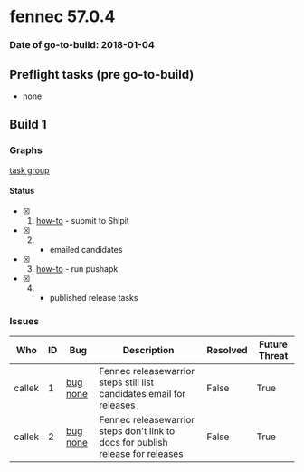 # fennec 57.0.4

### Date of go-to-build: 2018-01-04

## Preflight tasks (pre go-to-build)
- none

## Build 1  

### Graphs
[task group](https://tools.taskcluster.net/push-inspector/#/Txns4gdVRwujLIEDw9NSHA)


#### Status
- [x] 1.  [how-to](https://wiki.mozilla.org/Release:Release_Automation_on_Mercurial:Starting_a_Release#Submit_to_Ship_It)  - submit to Shipit
- [x] 2.  - emailed candidates
- [x] 3.  [how-to](https://github.com/mozilla/releasewarrior/blob/master/how-tos/fennec-temp-relpro.md#run-pushapk-manually)  - run pushapk
- [x] 4.  - published release tasks

### Issues
| Who                 | ID               | Bug                                                                 | Description                | Resolved                | Future Threat                |
| ------------------- | ---------------- | ------------------------------------------------------------------- | -------------------------- | ----------------------- | ---------------------------- |
| callek  | 1 | [bug none](https://bugzil.la/none)        | Fennec releasewarrior steps still list candidates email for releases | False | True |
| callek  | 2 | [bug none](https://bugzil.la/none)        | Fennec releasewarrior steps don't link to docs for publish release for releases | False | True |

